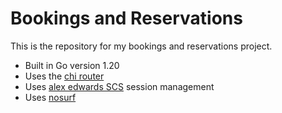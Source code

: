 # Bookings and Reservations

This is the repository for my bookings and reservations project.

- Built in Go version 1.20
- Uses the [chi router](http://github.com/go-chi/chi)
- Uses [alex edwards SCS](http://github.com/alexedwards/scs) session management
- Uses [nosurf](http://github.com/justinas/nosurf)